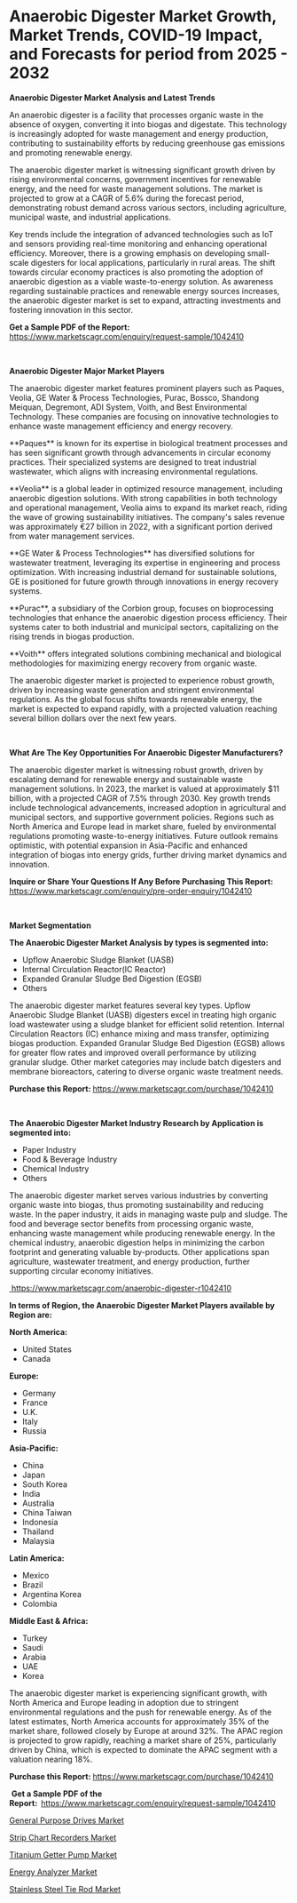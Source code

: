 <p><h1>Anaerobic Digester Market Growth, Market Trends, COVID-19 Impact, and Forecasts for period from 2025 - 2032</h1></p><p><strong>Anaerobic Digester Market Analysis and Latest Trends</strong></p>
<p><p>An anaerobic digester is a facility that processes organic waste in the absence of oxygen, converting it into biogas and digestate. This technology is increasingly adopted for waste management and energy production, contributing to sustainability efforts by reducing greenhouse gas emissions and promoting renewable energy.</p><p>The anaerobic digester market is witnessing significant growth driven by rising environmental concerns, government incentives for renewable energy, and the need for waste management solutions. The market is projected to grow at a CAGR of 5.6% during the forecast period, demonstrating robust demand across various sectors, including agriculture, municipal waste, and industrial applications. </p><p>Key trends include the integration of advanced technologies such as IoT and sensors providing real-time monitoring and enhancing operational efficiency. Moreover, there is a growing emphasis on developing small-scale digesters for local applications, particularly in rural areas. The shift towards circular economy practices is also promoting the adoption of anaerobic digestion as a viable waste-to-energy solution. As awareness regarding sustainable practices and renewable energy sources increases, the anaerobic digester market is set to expand, attracting investments and fostering innovation in this sector.</p></p>
<p><strong>Get a Sample PDF of the Report:&nbsp;</strong> <a href="https://www.marketscagr.com/enquiry/request-sample/1042410?utm_campaign=1905&utm_medium=2&utm_source=Github&utm_content=ia&utm_term=10042025&utm_id=anaerobic-digester">https://www.marketscagr.com/enquiry/request-sample/1042410</a></p>
<p>&nbsp;</p>
<p><strong>Anaerobic Digester Major Market Players</strong></p>
<p><p>The anaerobic digester market features prominent players such as Paques, Veolia, GE Water & Process Technologies, Purac, Bossco, Shandong Meiquan, Degremont, ADI System, Voith, and Best Environmental Technology. These companies are focusing on innovative technologies to enhance waste management efficiency and energy recovery.</p><p>**Paques** is known for its expertise in biological treatment processes and has seen significant growth through advancements in circular economy practices. Their specialized systems are designed to treat industrial wastewater, which aligns with increasing environmental regulations. </p><p>**Veolia** is a global leader in optimized resource management, including anaerobic digestion solutions. With strong capabilities in both technology and operational management, Veolia aims to expand its market reach, riding the wave of growing sustainability initiatives. The company's sales revenue was approximately €27 billion in 2022, with a significant portion derived from water management services.</p><p>**GE Water & Process Technologies** has diversified solutions for wastewater treatment, leveraging its expertise in engineering and process optimization. With increasing industrial demand for sustainable solutions, GE is positioned for future growth through innovations in energy recovery systems.</p><p>**Purac**, a subsidiary of the Corbion group, focuses on bioprocessing technologies that enhance the anaerobic digestion process efficiency. Their systems cater to both industrial and municipal sectors, capitalizing on the rising trends in biogas production.</p><p>**Voith** offers integrated solutions combining mechanical and biological methodologies for maximizing energy recovery from organic waste. </p><p>The anaerobic digester market is projected to experience robust growth, driven by increasing waste generation and stringent environmental regulations. As the global focus shifts towards renewable energy, the market is expected to expand rapidly, with a projected valuation reaching several billion dollars over the next few years.</p></p>
<p>&nbsp;</p>
<p><strong>What Are The Key Opportunities For Anaerobic Digester Manufacturers?</strong></p>
<p><p>The anaerobic digester market is witnessing robust growth, driven by escalating demand for renewable energy and sustainable waste management solutions. In 2023, the market is valued at approximately $11 billion, with a projected CAGR of 7.5% through 2030. Key growth trends include technological advancements, increased adoption in agricultural and municipal sectors, and supportive government policies. Regions such as North America and Europe lead in market share, fueled by environmental regulations promoting waste-to-energy initiatives. Future outlook remains optimistic, with potential expansion in Asia-Pacific and enhanced integration of biogas into energy grids, further driving market dynamics and innovation.</p></p>
<p><strong>Inquire or Share Your Questions If Any Before Purchasing This Report:</strong> <a href="https://www.marketscagr.com/enquiry/pre-order-enquiry/1042410?utm_campaign=1905&utm_medium=2&utm_source=Github&utm_content=ia&utm_term=10042025&utm_id=anaerobic-digester">https://www.marketscagr.com/enquiry/pre-order-enquiry/1042410</a></p>
<p>&nbsp;</p>
<p><strong>Market Segmentation</strong></p>
<p><strong>The Anaerobic Digester Market Analysis by types is segmented into:</strong></p>
<p><ul><li>Upflow Anaerobic Sludge Blanket (UASB)</li><li>Internal Circulation Reactor(IC Reactor)</li><li>Expanded Granular Sludge Bed Digestion (EGSB)</li><li>Others</li></ul></p>
<p><p>The anaerobic digester market features several key types. Upflow Anaerobic Sludge Blanket (UASB) digesters excel in treating high organic load wastewater using a sludge blanket for efficient solid retention. Internal Circulation Reactors (IC) enhance mixing and mass transfer, optimizing biogas production. Expanded Granular Sludge Bed Digestion (EGSB) allows for greater flow rates and improved overall performance by utilizing granular sludge. Other market categories may include batch digesters and membrane bioreactors, catering to diverse organic waste treatment needs.</p></p>
<p><strong>Purchase this Report:&nbsp;</strong><a href="https://www.marketscagr.com/purchase/1042410?utm_campaign=1905&utm_medium=2&utm_source=Github&utm_content=ia&utm_term=10042025&utm_id=anaerobic-digester">https://www.marketscagr.com/purchase/1042410</a></p>
<p>&nbsp;</p>
<p><strong>The Anaerobic Digester Market Industry Research by Application is segmented into:</strong></p>
<p><ul><li>Paper Industry</li><li>Food & Beverage Industry</li><li>Chemical Industry</li><li>Others</li></ul></p>
<p><p>The anaerobic digester market serves various industries by converting organic waste into biogas, thus promoting sustainability and reducing waste. In the paper industry, it aids in managing waste pulp and sludge. The food and beverage sector benefits from processing organic waste, enhancing waste management while producing renewable energy. In the chemical industry, anaerobic digestion helps in minimizing the carbon footprint and generating valuable by-products. Other applications span agriculture, wastewater treatment, and energy production, further supporting circular economy initiatives.</p></p>
<p><a href="https://www.marketscagr.com/anaerobic-digester-r1042410?utm_campaign=1905&utm_medium=2&utm_source=Github&utm_content=ia&utm_term=10042025&utm_id=anaerobic-digester">&nbsp;https://www.marketscagr.com/anaerobic-digester-r1042410</a></p>
<p><strong>In terms of Region, the Anaerobic Digester Market Players available by Region are:</strong></p>
<p>
    <p> <strong> North America: </strong>
        <ul>
            <li>United States</li>
            <li>Canada</li>
        </ul>
        </p> 
    <p> <strong> Europe: </strong>
        <ul>
            <li>Germany</li>
            <li>France</li>
            <li>U.K.</li>
            <li>Italy</li>
            <li>Russia</li>
        </ul>
        </p> 
    <p> <strong> Asia-Pacific: </strong>
        <ul>
            <li>China</li>
            <li>Japan</li>
            <li>South Korea</li>
            <li>India</li>
            <li>Australia</li>
            <li>China Taiwan</li>
            <li>Indonesia</li>
            <li>Thailand</li>
            <li>Malaysia</li>
        </ul>
        </p> 
    <p> <strong> Latin America: </strong>
        <ul>
            <li>Mexico</li>
            <li>Brazil</li>
            <li>Argentina Korea</li>
            <li>Colombia</li>
        </ul>
        </p> 
    <p> <strong> Middle East & Africa: </strong>
        <ul>
            <li>Turkey</li>
            <li>Saudi</li>
            <li>Arabia</li>
            <li>UAE</li>
            <li>Korea</li>
        </ul>
    </p>
    </p>
<p><p>The anaerobic digester market is experiencing significant growth, with North America and Europe leading in adoption due to stringent environmental regulations and the push for renewable energy. As of the latest estimates, North America accounts for approximately 35% of the market share, followed closely by Europe at around 32%. The APAC region is projected to grow rapidly, reaching a market share of 25%, particularly driven by China, which is expected to dominate the APAC segment with a valuation nearing 18%.</p></p>
<p><strong>Purchase this Report: </strong><a href="https://www.marketscagr.com/purchase/1042410?utm_campaign=1905&utm_medium=2&utm_source=Github&utm_content=ia&utm_term=10042025&utm_id=anaerobic-digester">https://www.marketscagr.com/purchase/1042410</a></p>
<p>&nbsp;<strong>Get a Sample PDF of the Report:&nbsp;&nbsp;</strong><a href="https://www.marketscagr.com/enquiry/request-sample/1042410?utm_campaign=1905&utm_medium=2&utm_source=Github&utm_content=ia&utm_term=10042025&utm_id=anaerobic-digester">https://www.marketscagr.com/enquiry/request-sample/1042410</a></p>
<p><strong></strong></p>
<p><p><a href="https://github.com/hirtzhulstsq/Market-Research-Report-List-1/blob/main/general-purpose-drives-market.md?utm_campaign=1905&utm_medium=2&utm_source=Github&utm_content=ia&utm_term=10042025&utm_id=anaerobic-digester">General Purpose Drives Market</a></p><p><a href="https://github.com/azetehhasle/Market-Research-Report-List-1/blob/main/strip-chart-recorders-market.md?utm_campaign=1905&utm_medium=2&utm_source=Github&utm_content=ia&utm_term=10042025&utm_id=anaerobic-digester">Strip Chart Recorders Market</a></p><p><a href="https://github.com/alekitanis/Market-Research-Report-List-1/blob/main/titanium-getter-pump-market.md?utm_campaign=1905&utm_medium=2&utm_source=Github&utm_content=ia&utm_term=10042025&utm_id=anaerobic-digester">Titanium Getter Pump Market</a></p><p><a href="https://github.com/knipsfilip8f/Market-Research-Report-List-1/blob/main/energy-analyzer-market.md?utm_campaign=1905&utm_medium=2&utm_source=Github&utm_content=ia&utm_term=10042025&utm_id=anaerobic-digester">Energy Analyzer Market</a></p><p><a href="https://github.com/bilkbitsch/Market-Research-Report-List-1/blob/main/stainless-steel-tie-rod-market.md?utm_campaign=1905&utm_medium=2&utm_source=Github&utm_content=ia&utm_term=10042025&utm_id=anaerobic-digester">Stainless Steel Tie Rod Market</a></p></p>